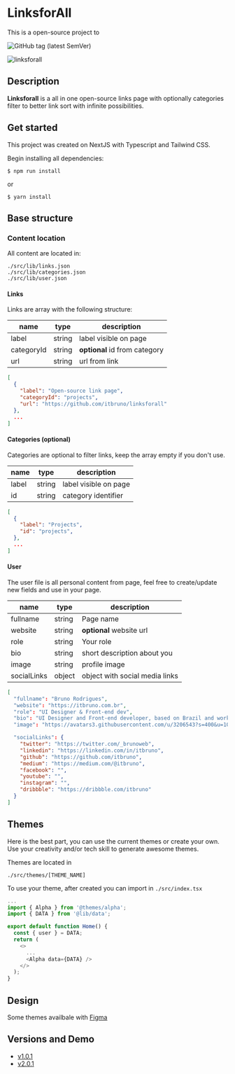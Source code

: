 # LinksforAll

This is a open-source project to

![GitHub tag (latest SemVer)](https://img.shields.io/github/package-json/v/itbruno/linksforall)

![linksforall](https://user-images.githubusercontent.com/3206543/211219655-832f3f3e-820d-4abd-a8b0-dd9a741fe4ca.jpg)

## Description

**Linksforall** is a all in one open-source links page with optionally categories filter to better link sort with infinite possibilities.

## Get started

This project was created on NextJS with Typescript and Tailwind CSS.

Begin installing all dependencies:

```shell
$ npm run install
```

or

```shell
$ yarn install
```

## Base structure

### Content location

All content are located in:

```shell
./src/lib/links.json
./src/lib/categories.json
./src/lib/user.json
```

#### Links

Links are array with the following structure:

| name       | type   | description                   |
| ---------- | ------ | ----------------------------- |
| label      | string | label visible on page         |
| categoryId | string | **optional** id from category |
| url        | string | url from link                 |

```json
[
  {
    "label": "Open-source link page",
    "categoryId": "projects",
    "url": "https://github.com/itbruno/linksforall"
  },
  ...
]
```

#### Categories (optional)

Categories are optional to filter links, keep the array empty if you don't use.

| name  | type   | description           |
| ----- | ------ | --------------------- |
| label | string | label visible on page |
| id    | string | category identifier   |

```json
[
  {
    "label": "Projects",
    "id": "projects",
  },
  ...
]
```

#### User

The user file is all personal content from page, feel free to create/update new fields and use in your page.

| name        | type   | description                    |
| ----------- | ------ | ------------------------------ |
| fullname    | string | Page name                      |
| website     | string | **optional** website url       |
| role        | string | Your role                      |
| bio         | string | short description about you    |
| image       | string | profile image                  |
| socialLinks | object | object with social media links |

```json
[
  "fullname": "Bruno Rodrigues",
  "website": "https://itbruno.com.br",
  "role": "UI Designer & Front-end dev",
  "bio": "UI Designer and Front-end developer, based on Brazil and working at Nuvemshop",
  "image": "https://avatars3.githubusercontent.com/u/3206543?s=400&u=10401f6bec19f1675f77a45ee9b40bfb1a293367&v=4",

  "socialLinks": {
    "twitter": "https://twitter.com/_brunoweb",
    "linkedin": "https://linkedin.com/in/itbruno",
    "github": "https://github.com/itbruno",
    "medium": "https://medium.com/@itbruno",
    "facebook": "",
    "youtube": "",
    "instagram": "",
    "dribbble": "https://dribbble.com/itbruno"
  }
]
```

## Themes

Here is the best part, you can use the current themes or create your own.
Use your creativity and/or tech skill to generate awesome themes.

Themes are located in

```shell
./src/themes/[THEME_NAME]
```

To use your theme, after created you can import in `./src/index.tsx`

```ts
...
import { Alpha } from '@themes/alpha';
import { DATA } from '@lib/data';

export default function Home() {
  const { user } = DATA;
  return (
    <>
      ...
      <Alpha data={DATA} />
    </>
  );
}
```

## Design

Some themes availbale with [Figma](https://tinu.be/uilinks)

## Versions and Demo

- [v1.0.1](https://linksforall.surge.sh)
- [v2.0.1](https://linksforall.vercel.app)
